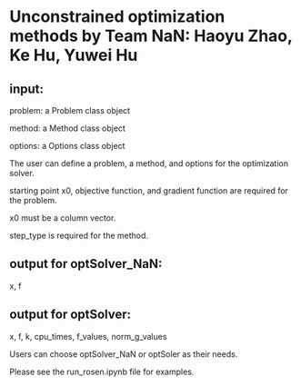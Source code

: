 # Unconstrained optimization methods by Team NaN: Haoyu Zhao, Ke Hu, Yuwei Hu

## input:

problem: a Problem class object

method: a Method class object

options: a Options class object

The user can define a problem, a method, and options for the optimization solver.

starting point x0, objective function, and gradient function are required for the problem.

x0 must be a column vector.

step_type is required for the method.

## output for optSolver_NaN:

x, f

## output for optSolver:

x, f, k, cpu_times, f_values, norm_g_values

Users can choose optSolver_NaN or optSoler as their needs.

Please see the run_rosen.ipynb file for examples.
